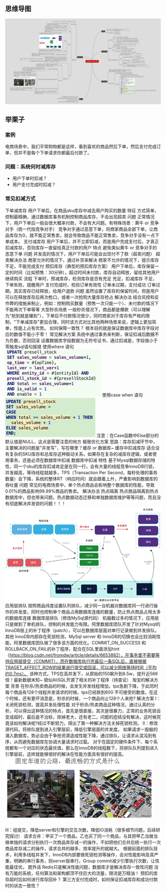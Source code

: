 ## 思维导图
![](img/减库存设计的核心逻辑/减库存设计的核心逻辑.png)
## 举栗子
### 案例
电商场景中，我们平常购物都是这样，看到喜欢的商品然后下单，然后支付完成订单，但并不是每个下单请求你都最后付款了。
### 问题：系统何时减库存
- 用户下单时扣减？
- 用户支付完成时扣减？

### 常见扣减方式
下单减库存
用户下单后，在商品sku库存中减去用户购买的数量
特征
方式简单，控制最精确，通过数据库事务机制控制商品库存，不会出现超卖
问题
正常情况下，用户下单后一般会很大概率付款，不会有大问题。有特殊场景：黄牛 or 竞争对手（统一代指竞争对手） 竞争对手通过恶意下单，将商家商品全部下单，让商品库存为0，就不能正常售卖，就会导致商品不能正常售卖，竞争对手没有一点下单成本。
支付减库存
用户下单后，并不立即扣减，而是用户完成支付后，才真正扣减库存，否则库存一直留给真正付款的用户
特点
避免类似黄牛 or 竞争对手的恶意下单
问题
并发高的情况下，用户下单后可能会出现付不了款（超卖问题）
超卖解决办法
商家允许的情况下，通过补货来解决
商家不允许的情况下，提示库存不足，不能完成支付
预扣库存（典型的预扣库存方案）
用户下单后，库存保留一定的时间（比如预售：30分钟），超过时间未付款，库存自动释放，留给其他用户继续购买
流程
下单时，预减库存，检测库存是否有充足
充足，扣减库存
不足，下单失败，提醒用户
支付完成时，校验订单有效性
订单未过期，支付成功
订单过期，其实库存已经释放，给用户退款
问题
虽然设置了库存的保留时间，但是用户可以在释放库存后再次枪口，或者一次抢购大量库存抢占
解决办法
结合风控和反作弊的措施来制止，例如：控制购买数量（预售一次只能一个）、未付款的情况下不能再次下单等等
大型秒杀场景
一般秒杀情况下，商品都是爆款（可以理解为"抢到就是赚到"），下单后不付款情况很少，同时商家对于库存有严格的限制，"下单减库存"更加合理，同时该方式对比其他两种场景来说，逻辑上更加简单，性能上占有优势。
如何保障一致性？
根本目的就是保证数据库中库存字段对应的数值不能小于零！
常见解决方案
系统中通过事务来判断，保证扣减后数据不为负数，否则回滚
设置数据库字段数据为无符号证书，通过扣减是，字段值小于零触发sql语句报错
使用where 语句
![](img/减库存设计的核心逻辑/where语句.jpg)
使用case when 语句
![](img/减库存设计的核心逻辑/casewhen语句.jpg)
注意：在Case函数中Else部分的默认值是NULL，这点是需要注意的地方
极致优化方案
思路：库存扣减环节中，主要解决的问题是"并发写"，写在哪里？缓存 or 数据库~
缓存中扣减库存
适合没有复杂的SKU库存和总库存这种联动关系。如果存在复杂的减库存逻辑，或者使用事务，还是必须在数据库中扣减
数据库中扣减
特性
基于Mysql数据存储的特性，同一个sku的库存扣减肯定是在同一行，会有大量的线程竞争InnoDB行锁，并发越高，等待线程就越多，TPS（Transaction Per Second，每秒处理的事务数量）会下降，系统的整体RT（响应时间）就会跟着上升，严重影响到数据库的吞吐量
问题
常见的电商场景中，单个热点商品会影响整个数据库的性能，导致0.01%的商品影响99.99%商品的售卖。
解决办法
热点隔离
热点商品隔离到热点数据库中，但也带来问题，热点数据动态迁移和单独数据库维护等等问题，而且没有彻底解决并发锁的问题！！！
![](img/减库存设计的核心逻辑/统一数据热点分析平台.jpg)
应用层排队
按照商品纬度设置队列排队，减少同一台机器对数据库同一行进行操作的并发度，同时也控制单个商品占用数据库连接的数量，防止热点商品占用太多的数据库连接
数据库层排队（修改MySql源代码）
机器数过多的情况下，应用层只是做到了单机排队，控制的并发能力有限。阿里数据库团队开发了针对Mysql的InnoDB层上的补丁程序（patch），可以在数据库层面对单行记录做到并发排队。
其他
InnoDB内部存在死锁检测，MySql server 和 InnoDB的切换也会比较消耗性能，阿里数据库团队做了很多该方面的优化。COMMIT_ON_SUCCESS 和 ROLLBACK_ON_FAIL的补丁程序，配合在SQL里面添加hint（https://blog.csdn.net/fromdw/article/details/6653882），在事务里不需要等待应用层提交（COMMIT），而在数据库执行完最后一条SQL后，直接根据TRAGET_AFFECT_ROW的结果进行提交或回滚，可以减少网络等待时间（平均约0.7ms）。
该种方式，TPS在高并发下，从原始的150飙升到8.5w，提升近566倍！最新数据未知~
貌似AliSQL开源了相关的补丁程序（待查证）
淘宝的解决方案
背景
在秒杀/热卖商品的时候，会发生并发线程增加，tps急剧下降，于此同时每个商品有128个线程并发请求的时候，tps已经跌到600 不可接受的数值，在这个时候，还有更坏消息是，秒杀的时候，一个商品何止128个人来抢?
解决方案
I： 关闭死锁检测，提高并发处理性能
对于秒杀/热卖商品这种情况，通过认真的分析，可以得出这种情况的特点，首先是很直接，其次是很暴力，正常的业务死锁会变成超时，最后是不治标，除掉老大，还有老二，问题的症结没有解决，这时候究竟该如何解决呢?经过不断努力，得出了第一种解决方法关掉死锁检测。
II：修改源代码，将排队提到进入引擎层前，降低引擎层面的并发度。
如果请求一股脑的涌入数据库，势必会由于争抢资源造成性能下降，通过排队，让请求从混沌到有序，从而避免数据库在协调大量请求时过载。
对于在固定的硬件条件下、每个系统都有一个对应的状态最优值，那么在InnoDB的线程数下，将排队队列提到进入引擎层前，这样就能够很好的解决在性能方面具有很好的提高。
![](img/减库存设计的核心逻辑/排队场景.jpg)

III：组提交，降低server和引擎的交互次数，降低IO消耗（很多细节问题，后续研究探讨）
请求合并：甲买了一个商品，乙也买了同一个商品，与其把甲乙当做当做单独的请求分别执行一次商品库存减一的操作，不如把他们合并后统一执行一次商品库存减二的操作，请求合并的越多，效率提升的就越大。
根据前面的排队技术，利用多线程并发下，InnoDB内部要做死锁检测等操作，会对性能影响及其严重，明确的串行事务，则server层串行，Group commit减少引擎执行次数，让性能最佳优。
题外话
Redis只是解决性能问题，数据库才是解决库存一致性问题
没有万能的系统，任何算法和架构都顶不住巨大的流量，限流是万精油！
预扣的库存超时后如何进行库存回补？
第三方支付完成时，如何保证扣减库存和成功付款时的状态一致性？